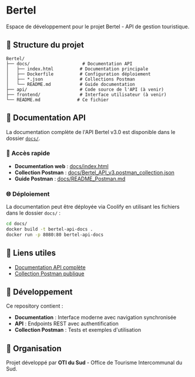 # Bertel

Espace de développement pour le projet Bertel - API de gestion touristique.

## 📁 Structure du projet

```
Bertel/
├── docs/                    # Documentation API
│   ├── index.html          # Documentation principale
│   ├── Dockerfile          # Configuration déploiement
│   ├── *.json              # Collections Postman
│   └── README.md           # Guide documentation
├── api/                    # Code source de l'API (à venir)
├── frontend/               # Interface utilisateur (à venir)
└── README.md              # Ce fichier
```

## 🚀 Documentation API

La documentation complète de l'API Bertel v3.0 est disponible dans le dossier [`docs/`](./docs/).

### 📖 Accès rapide

- **Documentation web** : [docs/index.html](./docs/index.html)
- **Collection Postman** : [docs/Bertel_API_v3.postman_collection.json](./docs/Bertel_API_v3.postman_environment.json)
- **Guide Postman** : [docs/README_Postman.md](./docs/README_Postman.md)

### 🌐 Déploiement

La documentation peut être déployée via Coolify en utilisant les fichiers dans le dossier `docs/` :

```bash
cd docs/
docker build -t bertel-api-docs .
docker run -p 8080:80 bertel-api-docs
```

## 🔗 Liens utiles

- [Documentation API complète](./docs/)
- [Collection Postman publique](https://www.postman.com/docking-module-astronaut-45890211/oti-du-sud-bertel-v3/collection/61gyd5k/bertel-api-v3-0)

## 📝 Développement

Ce repository contient :
- **Documentation** : Interface moderne avec navigation synchronisée
- **API** : Endpoints REST avec authentification
- **Collection Postman** : Tests et exemples d'utilisation

## 🏢 Organisation

Projet développé par **OTI du Sud** - Office de Tourisme Intercommunal du Sud.
